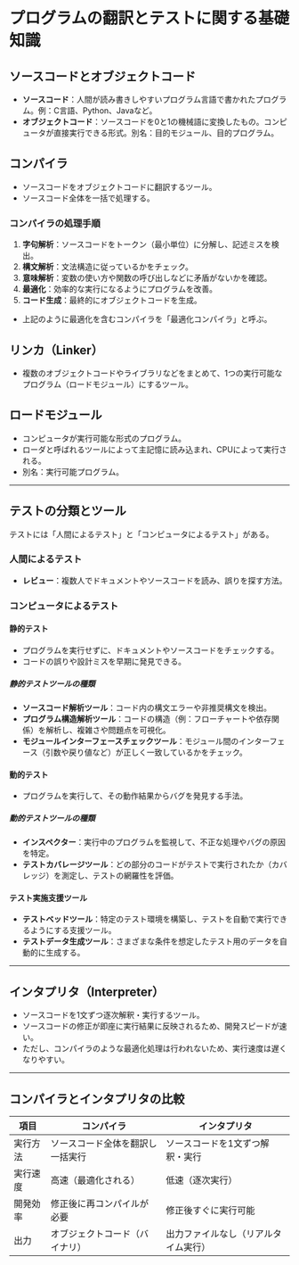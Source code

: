 # プログラムの翻訳とテストに関する基礎知識

## ソースコードとオブジェクトコード

- **ソースコード**：人間が読み書きしやすいプログラム言語で書かれたプログラム。例：C言語、Python、Javaなど。
- **オブジェクトコード**：ソースコードを0と1の機械語に変換したもの。コンピュータが直接実行できる形式。別名：目的モジュール、目的プログラム。

## コンパイラ

- ソースコードをオブジェクトコードに翻訳するツール。
- ソースコード全体を一括で処理する。

### コンパイラの処理手順

1. **字句解析**：ソースコードをトークン（最小単位）に分解し、記述ミスを検出。
2. **構文解析**：文法構造に従っているかをチェック。
3. **意味解析**：変数の使い方や関数の呼び出しなどに矛盾がないかを確認。
4. **最適化**：効率的な実行になるようにプログラムを改善。
5. **コード生成**：最終的にオブジェクトコードを生成。

- 上記のように最適化を含むコンパイラを「最適化コンパイラ」と呼ぶ。

## リンカ（Linker）

- 複数のオブジェクトコードやライブラリなどをまとめて、1つの実行可能なプログラム（ロードモジュール）にするツール。

## ロードモジュール

- コンピュータが実行可能な形式のプログラム。
- ローダと呼ばれるツールによって主記憶に読み込まれ、CPUによって実行される。
- 別名：実行可能プログラム。

---

## テストの分類とツール

テストには「人間によるテスト」と「コンピュータによるテスト」がある。

### 人間によるテスト

- **レビュー**：複数人でドキュメントやソースコードを読み、誤りを探す方法。

### コンピュータによるテスト

#### 静的テスト

- プログラムを実行せずに、ドキュメントやソースコードをチェックする。
- コードの誤りや設計ミスを早期に発見できる。

##### 静的テストツールの種類

- **ソースコード解析ツール**：コード内の構文エラーや非推奨構文を検出。
- **プログラム構造解析ツール**：コードの構造（例：フローチャートや依存関係）を解析し、複雑さや問題点を可視化。
- **モジュールインターフェースチェックツール**：モジュール間のインターフェース（引数や戻り値など）が正しく一致しているかをチェック。

#### 動的テスト

- プログラムを実行して、その動作結果からバグを発見する手法。

##### 動的テストツールの種類

- **インスペクター**：実行中のプログラムを監視して、不正な処理やバグの原因を特定。
- **テストカバレージツール**：どの部分のコードがテストで実行されたか（カバレッジ）を測定し、テストの網羅性を評価。

#### テスト実施支援ツール

- **テストベッドツール**：特定のテスト環境を構築し、テストを自動で実行できるようにする支援ツール。
- **テストデータ生成ツール**：さまざまな条件を想定したテスト用のデータを自動的に生成する。

---

## インタプリタ（Interpreter）

- ソースコードを1文ずつ逐次解釈・実行するツール。
- ソースコードの修正が即座に実行結果に反映されるため、開発スピードが速い。
- ただし、コンパイラのような最適化処理は行われないため、実行速度は遅くなりやすい。

---

## コンパイラとインタプリタの比較

| 項目             | コンパイラ                          | インタプリタ                        |
|------------------|-------------------------------------|-------------------------------------|
| 実行方法         | ソースコード全体を翻訳し一括実行    | ソースコードを1文ずつ解釈・実行     |
| 実行速度         | 高速（最適化される）                | 低速（逐次実行）                    |
| 開発効率         | 修正後に再コンパイルが必要          | 修正後すぐに実行可能                |
| 出力             | オブジェクトコード（バイナリ）      | 出力ファイルなし（リアルタイム実行）|

